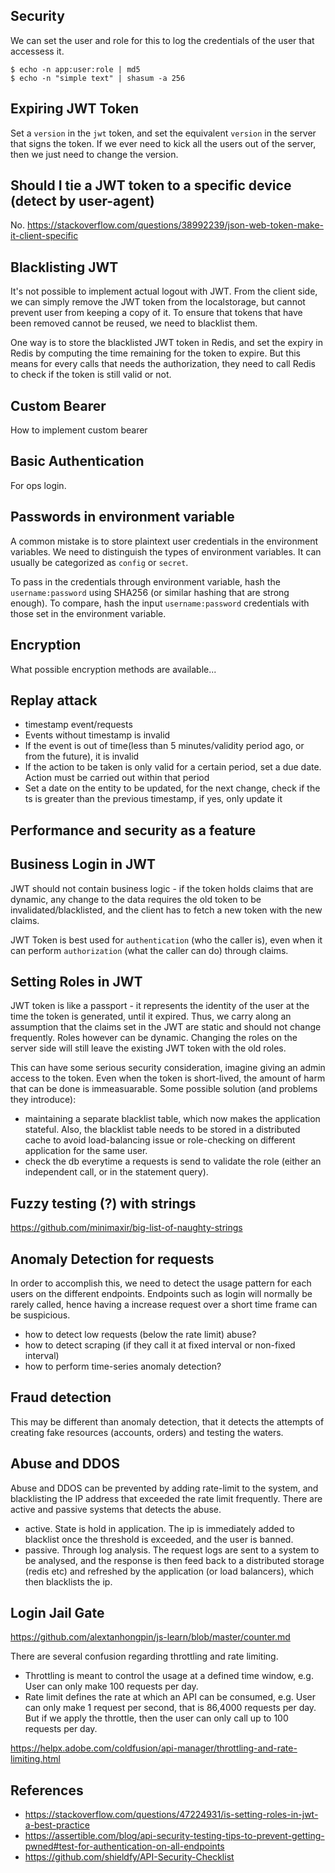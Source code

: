 ## Security

We can set the user and role for this to log the credentials of the user that accessess it.

```
$ echo -n app:user:role | md5
$ echo -n "simple text" | shasum -a 256
```


## Expiring JWT Token

Set a `version` in the `jwt` token, and set the equivalent `version` in the server that signs the token. If we ever need to kick all the users out of the server, then we just need to change the version.

## Should I tie a JWT token to a specific device (detect by user-agent)

No. https://stackoverflow.com/questions/38992239/json-web-token-make-it-client-specific

## Blacklisting JWT

It's not possible to implement actual logout with JWT. From the client side, we can simply remove the JWT token from the localstorage, but cannot prevent user from keeping a copy of it. To ensure that tokens that have been removed cannot be reused, we need to blacklist them.

One way is to store the blacklisted JWT token in Redis, and set the expiry in Redis by computing the time remaining for the token to expire. But this means for every calls that needs the authorization, they need to call Redis to check if the token is still valid or not.


## Custom Bearer

How to implement custom bearer

## Basic Authentication 

For ops login.

## Passwords in environment variable

A common mistake is to store plaintext user credentials in the environment variables. We need to distinguish the types of environment variables. It can usually be categorized as `config` or `secret`.

To pass in the credentials through environment variable, hash the `username:password` using SHA256 (or similar hashing that are strong enough). To compare, hash the input `username:password` credentials with those set in the environment variable.


## Encryption

What possible encryption methods are available...

## Replay attack

- timestamp event/requests
- Events without timestamp is invalid
- If the event is out of time(less than 5 minutes/validity period ago, or from the future), it is invalid
- If the action to be taken is only valid for a certain period, set a due date. Action must be carried out within that period
- Set a date on the entity to be updated, for the next change, check if the ts is greater than the previous timestamp, if yes, only update it

## Performance and security as a feature

## Business Login in JWT

JWT should not contain business logic - if the token holds claims that are dynamic, any change to the data requires the old token to be invalidated/blacklisted, and the client has to fetch a new token with the new claims.

JWT Token is best used for `authentication` (who the caller is), even when it can perform `authorization` (what the caller can do) through claims.

## Setting Roles in JWT

JWT token is like a passport - it represents the identity of the user at the time the token is generated, until it expired. Thus, we carry along an assumption that the claims set in the JWT are static and should not change frequently. Roles however can be dynamic. Changing the roles on the server side will still leave the existing JWT token with the old roles.

This can have some serious security consideration, imagine giving an admin access to the token. Even when the token is short-lived, the amount of harm that can be done is immeasuarable. Some possible solution (and problems they introduce):

- maintaining a separate blacklist table, which now makes the application stateful. Also, the blacklist table needs to be stored in a distributed cache to avoid load-balancing issue or role-checking on different application for the same user.
- check the db everytime a requests is send to validate the role (either an independent call, or in the statement query).


## Fuzzy testing (?) with strings

https://github.com/minimaxir/big-list-of-naughty-strings

## Anomaly Detection for requests

In order to accomplish this, we need to detect the usage pattern for each users on the different endpoints. Endpoints such as login will normally be rarely called, hence having a increase request over a short time frame can be suspicious.

- how to detect low requests (below the rate limit) abuse?
- how to detect scraping (if they call it at fixed interval or non-fixed interval)
- how to perform time-series anomaly detection?

## Fraud detection

This may be different than anomaly detection, that it detects the attempts of creating fake resources (accounts, orders) and testing the waters.

## Abuse and DDOS

Abuse and DDOS can be prevented by adding rate-limit to the system, and blacklisting the IP address that exceeded the rate limit frequently. There are active and passive systems that detects the abuse.

- active. State is hold in application. The ip is immediately added to blacklist once the threshold is exceeded, and the user is banned.
- passive. Through log analysis. The request logs are sent to a system to be analysed, and the response is then feed back to a distributed storage (redis etc) and refreshed by the application (or load balancers), which then blacklists the ip.

## Login Jail Gate

https://github.com/alextanhongpin/js-learn/blob/master/counter.md

There are several confusion regarding throttling and rate limiting.

- Throttling is meant to control the usage at a defined time window, e.g. User can only make 100 requests per day.
- Rate limit defines the rate at which an API can be consumed, e.g. User can only make 1 request per second, that is 86,4000 requests per day. But if we apply the throttle, then the user can only call up to 100 requests per day.


https://helpx.adobe.com/coldfusion/api-manager/throttling-and-rate-limiting.html

## References
- https://stackoverflow.com/questions/47224931/is-setting-roles-in-jwt-a-best-practice
- https://assertible.com/blog/api-security-testing-tips-to-prevent-getting-pwned#test-for-authentication-on-all-endpoints
- https://github.com/shieldfy/API-Security-Checklist
